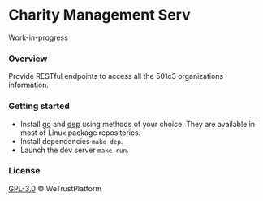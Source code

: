 # Charity Management Serv
Work-in-progress

### Overview
Provide RESTful endpoints to access all the 501c3 organizations information.

### Getting started
- Install [go](https://golang.org/) and [dep](https://golang.github.io/dep/docs/installation.html) using methods of your choice.  They are available in most of Linux package repositories.
- Install dependencies `make dep`.
- Launch the dev server `make run`.

### License
[GPL-3.0](https://www.gnu.org/licenses/gpl-3.0.txt) &copy; WeTrustPlatform
